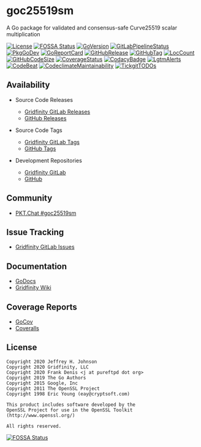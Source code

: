 # goc25519sm

A Go package for validated and consensus-safe Curve25519 scalar multiplication

[![License](https://img.shields.io/badge/License-BSD%203--Clause-blue.svg)](https://github.com/johnsonjh/goc25519sm/blob/master/LICENSE)
[![FOSSA Status](https://app.fossa.com/api/projects/git%2Bgithub.com%2Fjohnsonjh%2Fgoc25519sm.svg?type=shield)](https://app.fossa.com/reports/64562da2-2df4-4566-8120-2200ca634465)
[![GoVersion](https://img.shields.io/github/go-mod/go-version/johnsonjh/goc25519sm.svg)](https://github.com/johnsonjh/goc25519sm/blob/master/go.mod)
[![GitLabPipelineStatus](https://gitlab.gridfinity.com/jeff/goc25519sm/badges/master/pipeline.svg)](https://gitlab.gridfinity.com/jeff/goc25519sm/-/commits/master) 
[![PkgGoDev](https://pkg.go.dev/badge/github.com/johnsonjh/goc25519sm)](https://pkg.go.dev/github.com/johnsonjh/goc25519sm)
[![GoReportCard](https://goreportcard.com/badge/github.com/johnsonjh/goc25519sm)](https://goreportcard.com/report/github.com/johnsonjh/goc25519sm)
[![GitHubRelease](https://img.shields.io/github/release/johnsonjh/goc25519sm.svg)](https://github.com/johnsonjh/goc25519sm/releases/)
[![GitHubTag](https://img.shields.io/github/tag/johnsonjh/goc25519sm.svg)](https://github.com/johnsonjh/goc25519sm/tags/)
[![LocCount](https://img.shields.io/tokei/lines/github/johnsonjh/goc25519sm.svg)](https://github.com/XAMPPRocky/tokei)
[![GitHubCodeSize](https://img.shields.io/github/languages/code-size/johnsonjh/goc25519sm.svg)](https://github.com/johnsonjh/goc25519sm)
[![CoverageStatus](https://coveralls.io/repos/github/johnsonjh/goc25519sm/badge.svg)](https://coveralls.io/github/johnsonjh/goc25519sm)
[![CodacyBadge](https://api.codacy.com/project/badge/Grade/1554a9e30cff45aa80635c1e00dafa9e)](https://app.codacy.com/gh/johnsonjh/goc25519sm?utm_source=github.com&utm_medium=referral&utm_content=johnsonjh/goc25519sm&utm_campaign=Badge_Grade)
[![LgtmAlerts](https://img.shields.io/lgtm/alerts/g/johnsonjh/goc25519sm.svg?logo=lgtm&logoWidth=18)](https://lgtm.com/projects/g/johnsonjh/goc25519sm/alerts/)
[![CodeBeat](https://codebeat.co/badges/95866deb-d1d0-4fe9-a6ac-807f8442c400)](https://codebeat.co/projects/github-com-johnsonjh-goc25519sm-master)
[![CodeclimateMaintainability](https://api.codeclimate.com/v1/badges/bbc4379b8c69ca2693e6/maintainability)](https://codeclimate.com/github/johnsonjh/goc25519sm/maintainability)
[![TickgitTODOs](https://img.shields.io/endpoint?url=https://api.tickgit.com/badge?repo=github.com/johnsonjh/goc25519sm)](https://www.tickgit.com/browse?repo=github.com/johnsonjh/goc25519sm)

##  Availability

  * Source Code Releases
    *  [Gridfinity GitLab Releases](https://gitlab.gridfinity.com/jeff/goc25519sm/-/releases/)
    *  [GitHub Releases](https://github.com/johnsonjh/goc25519sm/releases/)

  * Source Code Tags
    *  [Gridfinity GitLab Tags](https://gitlab.gridfinity.com/jeff/goc25519sm/-/tags/)
    *  [GitHub Tags](https://github.com/johnsonjh/goc25519sm/tags/)

  * Development Repositories
    *  [Gridfinity GitLab](https://gitlab.gridfinity.com/jeff/goc25519sm)
    *  [GitHub](https://github.com/johnsonjh/goc25519sm)

## Community

*  [PKT.Chat #goc25519sm](https://pkt.chat/pkt/channels/goc25519sm)

## Issue Tracking

*  [Gridfinity GitLab Issues](https://gitlab.gridfinity.com/jeff/goc25519sm/-/issues)

## Documentation

*  [GoDocs](https://pkg.go.dev/github.com/johnsonjh/goc25519sm)
*  [Gridfinity Wiki](https://wiki.gridfinity.com/wiki?name=goc25519sm)

## Coverage Reports

*  [GoCov](https://pktdist.gridfinity.com/coverage/goc25519sm/)
*  [Coveralls](https://coveralls.io/github/johnsonjh/goc25519sm)

## License

```
Copyright 2020 Jeffrey H. Johnson
Copyright 2020 Gridfinity, LLC
Copyright 2020 Frank Denis <j at pureftpd dot org>
Copyright 2019 The Go Authors
Copyright 2015 Google, Inc
Copyright 2011 The OpenSSL Project
Copyright 1998 Eric Young (eay@cryptsoft.com)

This product includes software developed by the
OpenSSL Project for use in the OpenSSL Toolkit
(http://www.openssl.org/)

All rights reserved.
```
[![FOSSA Status](https://app.fossa.com/api/projects/git%2Bgithub.com%2Fjohnsonjh%2Fgoc25519sm.svg?type=large)](https://app.fossa.com/reports/64562da2-2df4-4566-8120-2200ca634465)

